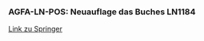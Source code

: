 ### AGFA-LN-POS: Neuauflage das Buches LN1184


[Link zu Springer](https://www.springer.com/gp/authors-editors/book-authors-editors/your-publication-journey)